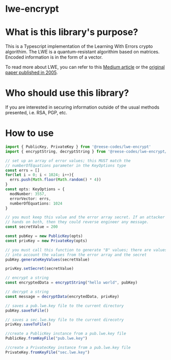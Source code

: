 # lwe-encrypt


# What is this library's purpose?
This is a Typescript implementation of the Learning With Errors crypto algorithim. The
LWE is a quantum-resistant algorithim based on matrices. Encoded information is in the
form of a vector. 

To read more about LWE, you can refer to this [Medium article](https://medium.com/asecuritysite-when-bob-met-alice/learning-with-errors-and-ring-learning-with-errors-23516a502406) or the [original paper published in 2005](https://cims.nyu.edu/~regev/papers/lwesurvey.pdf). 

# Who should use this library?
If you are interested in securing information outside of the usual methods presented, i.e. RSA, PGP, etc. 


# How to use

```ts
import { PublicKey, PrivateKey } from '@reese-codes/lwe-encrypt'
import { encryptString, decryptString } from '@reese-codes/lwe-encrypt/utils'

// set up an array of error values; this MUST match the 
// numberOfEquations parameter in the KeyOptions type
const errs = []
for(let i = 0; i < 1024; i++){
  errs.push(Math.floor(Math.random() * 4))
}
const opts: KeyOptions = {
  modNumber: 3557,
  errorVector: errs,
  numberOfEquations: 1024
}

// you must keep this value and the error array secret. If an attacker were to get their
// hands on both, then they could reverse engineer any message. 
const secretValue = 200

const pubKey = new PublicKey(opts)
const privKey = new PrivateKey(opts)

// you must call this function to generate "B" values; there are values that take 
// into account the values from the error array and the secret
pubKey.generateKeyValues(secretValue)

privKey.setSecret(secretValue)

// encrypt a string
const encryptedData = encryptString("hello world", pubKey)

// decrypt a string
const message = decryptData(encrytedData, privKey)

// saves a pub.lwe.key file to the current directory 
pubKey.saveToFile()

// saves a sec.lwe.key file to the current direcotry
privKey.saveToFile()

//create a PublicKey instance from a pub.lwe.key file
PublicKey.fromKeyFile("pub.lwe.key")

//create a PrivatecKey instance from a pub.lwe.key file
PrivateKey.fromKeyFile("sec.lwe.key")


```